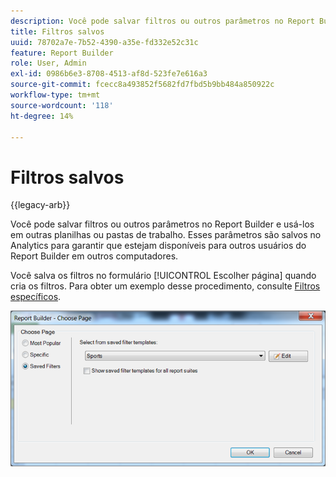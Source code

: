 ```yaml
---
description: Você pode salvar filtros ou outros parâmetros no Report Builder e usá-los em outras planilhas ou pastas de trabalho. Esses parâmetros são salvos no Analytics para garantir que estejam disponíveis para outros usuários do Report Builder em outros computadores.
title: Filtros salvos
uuid: 78702a7e-7b52-4390-a35e-fd332e52c31c
feature: Report Builder
role: User, Admin
exl-id: 0986b6e3-8708-4513-af8d-523fe7e616a3
source-git-commit: fcecc8a493852f5682fd7fbd5b9bb484a850922c
workflow-type: tm+mt
source-wordcount: '118'
ht-degree: 14%

---
```


# Filtros salvos

{{legacy-arb}}

Você pode salvar filtros ou outros parâmetros no Report Builder e usá-los em outras planilhas ou pastas de trabalho. Esses parâmetros são salvos no Analytics para garantir que estejam disponíveis para outros usuários do Report Builder em outros computadores.

Você salva os filtros no formulário [!UICONTROL Escolher página] quando cria os filtros. Para obter um exemplo desse procedimento, consulte [Filtros específicos](/help/analyze/legacy-report-builder/layout/c-filter-dimensions/t-specific-filters.md).

![Captura de tela do formulário Escolher Página e opções das páginas Filtros Mais Populares, Específicos e Salvos.](assets/choose_page_saved.png)
